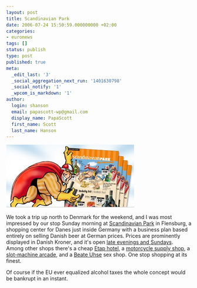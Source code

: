 ```yaml
---
layout: post
title: Scandinavian Park
date: 2006-07-24 15:50:59.000000000 +02:00
categories:
- euronews
tags: []
status: publish
type: post
published: true
meta:
  _edit_last: '3'
  _social_aggregation_next_run: '1401630798'
  _social_notify: '1'
  _wpcom_is_markdown: '1'
author:
  login: shanson
  email: papascott-wp@gmail.com
  display_name: PapaScott
  first_name: Scott
  last_name: Hanson
---
```

<p><a href="http://www.scandinavian-park.com/index.php?id=10"><img src="/wordpress/wp-content/uploads/2006/07/scandinavian_park_flyer.jpg" alt="scandinavian_park_flyer" /></a></p>
<p>We took a trip up north to Denmark for the weekend, and I was most impressed by our stop Sunday morning at <a href="http://www.scandinavian-park.com/index.php?id=10">Scandinavian Park</a> in Flensburg, a shopping center for Danes just inside Germany with a business plan based entirely on selling Danish beer at German prices. Prices are prominently displayed in Danish Kroner, and it's open <a href="http://www.scandinavian-park.com/index.php?id=33">late evenings and Sundays</a>. Among other shops there's a cheap <a href="http://www.etaphotel.com/etaphotel/fichehotel/gb/etp/6299/fiche_hotel.shtml">Etap hotel</a>, a <a href="http://www.heingericke-flensburg.de/">motorcycle supply shop</a>, a <a href="http://www.hier-bin-ich-koenig.de/">slot-machine arcade</a>, and a <a href="http://www.beate-uhse.com/">Beate Uhse</a> sex shop. One stop shopping at its finest.</p>
<p>Of course if the EU ever equalized alcohol taxes the whole concept would be bankrupt in an instant.</p>

